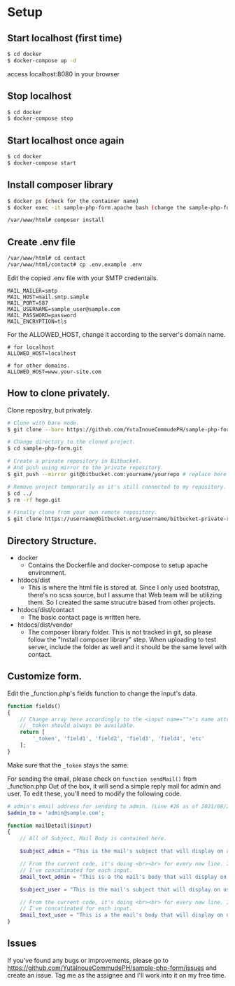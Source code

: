 # Setup
## Start localhost (first time)
```bash
$ cd docker
$ docker-compose up -d
```

access localhost:8080 in your browser

## Stop localhost
```bash
$ cd docker
$ docker-compose stop
```

## Start localhost once again
```bash
$ cd docker
$ docker-compose start
```

## Install composer library
```bash
$ docker ps (check for the container name)
$ docker exec -it sample-php-form.apache bash (change the sample-php-form with the container name)
```
```bash
/var/www/html# composer install
```

## Create .env file
```bash
/var/www/html# cd contact
/var/www/html/contact# cp .env.example .env
```

Edit the copied .env file with your SMTP credentails.
```shell
MAIL_MAILER=smtp
MAIL_HOST=mail.smtp.sample
MAIL_PORT=587
MAIL_USERNAME=sample_user@sample.com
MAIL_PASSWORD=password
MAIL_ENCRYPTION=tls
```

For the ALLOWED_HOST, change it according to the server's domain name.
```shell
# for localhost
ALLOWED_HOST=localhost

# for other domains.
ALLOWED_HOST=www.your-site.com
```

## How to clone privately. 
Clone repositry, but privately.
```bash
# Clone with bare mode.
$ git clone --bare https://github.com/YutaInoueCommudePH/sample-php-form.git

# Change directory to the cloned project.
$ cd sample-php-form.git

# Create a private repository in Bitbucket.
# And push using mirror to the private repository.
$ git push --mirror git@bitbucket.com:yourname/yourrepo # replace here with bitbucket's repository.

# Remove project temporarily as it's still connected to my repository.
$ cd ../
$ rm -rf hoge.git

# Finally clone from your own remote repository.
$ git clone https://username@bitbucket.org/username/bitbucket-private-repository.git
```

## Directory Structure. 
- docker
    - Contains the Dockerfile and docker-compose to setup apache environment.
- htdocs/dist
    - This is where the html file is stored at. Since I only used bootstrap, there's no scss source, but I assume that Web team will be utilizing them. So I created the same strucutre based from other projects.
- htdocs/dist/contact
    - The basic contact page is written here.
- htdocs/dist/vendor
    - The composer library folder. This is not tracked in git, so please follow the "Install composer library" step. When uploading to test server, include the folder as well and it should be the same level with contact.

## Customize form. 
Edit the _function.php's fields function to change the input's data. 
```php
function fields()
{
    // Change array here accordingly to the <input name="">'s name attribute.
    // _token should always be available.
    return [
        '_token', 'field1', 'field2', 'field3', 'field4', 'etc'
    ];
}
```
Make sure that the `_token` stays the same.

For sending the email, please check on `function sendMail()` from _function.php
Out of the box, it will send a simple reply mail for admin and user.
To edit these, you'll need to modify the following code. 
```php
# admin's email address for sending to admin. (Line #26 as of 2021/08/22)
$admin_to = 'admin@sample.com';
```
```php
function mailDetail($input)
{
    // All of Subject, Mail Body is contained here. 

    $subject_admin = "This is the mail's subject that will display on admin side.";

    // From the current code, it's doing <br><br> for every new line. It will depend on the specification from your director.
    // I've concatinated for each input.
    $mail_text_admin = "This is a the mail's body that will display on admin side.";

    $subject_user = "This is the mail's subject that will display on user side.";

    // From the current code, it's doing <br><br> for every new line. It will depend on the specification from your director.
    // I've concatinated for each input.
    $mail_text_user = "This is a the mail's body that will display on user side.";
}
```

## Issues
If you've found any bugs or improvements, please go to https://github.com/YutaInoueCommudePH/sample-php-form/issues and create an issue.
Tag me as the assignee and I'll work into it on my free time.

